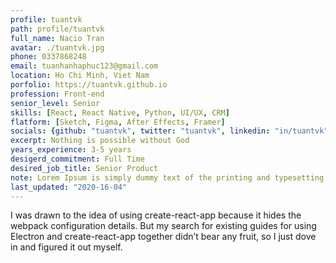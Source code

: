 ```yaml
---
profile: tuantvk
path: profile/tuantvk
full_name: Nacio Tran
avatar: ./tuantvk.jpg
phone: 0337868248
email: tuanhanhaphuc123@gmail.com
location: Ho Chi Minh, Viet Nam
porfolio: https://tuantvk.github.io
profession: Front-end
senior_level: Senior
skills: [React, React Native, Python, UI/UX, CRM]
flatform: [Sketch, Figma, After Effects, Framer]
socials: {github: "tuantvk", twitter: "tuantvk", linkedin: "in/tuantvk"}
excerpt: Nothing is possible without God
years_experience: 3-5 years
desigerd_commitment: Full Time
desired_job_title: Senior Product
note: Lorem Ipsum is simply dummy text of the printing and typesetting industry. Lorem Ipsum has been the industry's standard dummy text ever since the 1500s
last_updated: "2020-16-04"
---
```

I was drawn to the idea of using create-react-app because it hides the webpack configuration details. But my search for existing guides for using Electron and create-react-app together didn’t bear any fruit, so I just dove in and figured it out myself.